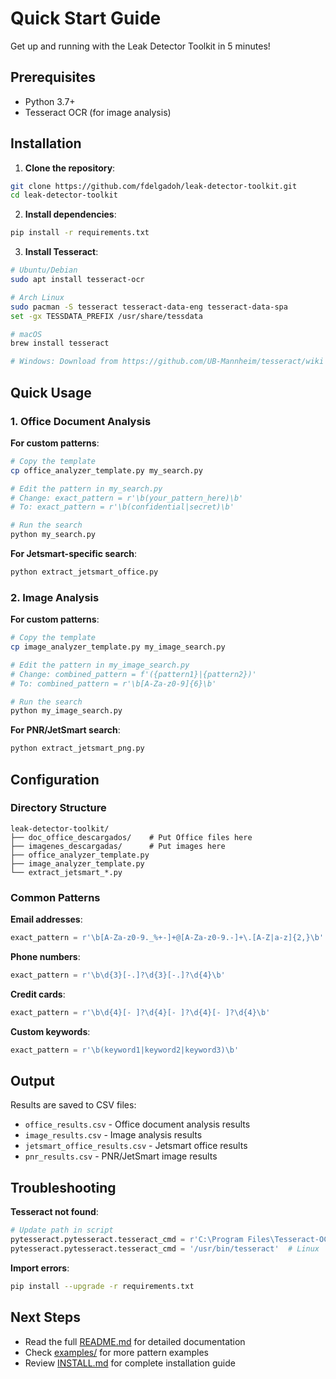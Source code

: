 # Quick Start Guide

Get up and running with the Leak Detector Toolkit in 5 minutes!

## Prerequisites

- Python 3.7+
- Tesseract OCR (for image analysis)

## Installation

1. **Clone the repository**:
```bash
git clone https://github.com/fdelgadoh/leak-detector-toolkit.git
cd leak-detector-toolkit
```

2. **Install dependencies**:
```bash
pip install -r requirements.txt
```

3. **Install Tesseract**:
```bash
# Ubuntu/Debian
sudo apt install tesseract-ocr

# Arch Linux
sudo pacman -S tesseract tesseract-data-eng tesseract-data-spa
set -gx TESSDATA_PREFIX /usr/share/tessdata

# macOS
brew install tesseract

# Windows: Download from https://github.com/UB-Mannheim/tesseract/wiki
```

## Quick Usage

### 1. Office Document Analysis

**For custom patterns**:
```bash
# Copy the template
cp office_analyzer_template.py my_search.py

# Edit the pattern in my_search.py
# Change: exact_pattern = r'\b(your_pattern_here)\b'
# To: exact_pattern = r'\b(confidential|secret)\b'

# Run the search
python my_search.py
```

**For Jetsmart-specific search**:
```bash
python extract_jetsmart_office.py
```

### 2. Image Analysis

**For custom patterns**:
```bash
# Copy the template
cp image_analyzer_template.py my_image_search.py

# Edit the pattern in my_image_search.py
# Change: combined_pattern = f'({pattern1}|{pattern2})'
# To: combined_pattern = r'\b[A-Za-z0-9]{6}\b'

# Run the search
python my_image_search.py
```

**For PNR/JetSmart search**:
```bash
python extract_jetsmart_png.py
```

## Configuration

### Directory Structure
```
leak-detector-toolkit/
├── doc_office_descargados/    # Put Office files here
├── imagenes_descargadas/      # Put images here
├── office_analyzer_template.py
├── image_analyzer_template.py
└── extract_jetsmart_*.py
```

### Common Patterns

**Email addresses**:
```python
exact_pattern = r'\b[A-Za-z0-9._%+-]+@[A-Za-z0-9.-]+\.[A-Z|a-z]{2,}\b'
```

**Phone numbers**:
```python
exact_pattern = r'\b\d{3}[-.]?\d{3}[-.]?\d{4}\b'
```

**Credit cards**:
```python
exact_pattern = r'\b\d{4}[- ]?\d{4}[- ]?\d{4}[- ]?\d{4}\b'
```

**Custom keywords**:
```python
exact_pattern = r'\b(keyword1|keyword2|keyword3)\b'
```

## Output

Results are saved to CSV files:
- `office_results.csv` - Office document analysis results
- `image_results.csv` - Image analysis results
- `jetsmart_office_results.csv` - Jetsmart office results
- `pnr_results.csv` - PNR/JetSmart image results

## Troubleshooting

**Tesseract not found**:
```python
# Update path in script
pytesseract.pytesseract.tesseract_cmd = r'C:\Program Files\Tesseract-OCR\tesseract.exe'  # Windows
pytesseract.pytesseract.tesseract_cmd = '/usr/bin/tesseract'  # Linux
```

**Import errors**:
```bash
pip install --upgrade -r requirements.txt
```

## Next Steps

- Read the full [README.md](README.md) for detailed documentation
- Check [examples/](examples/) for more pattern examples
- Review [INSTALL.md](INSTALL.md) for complete installation guide 